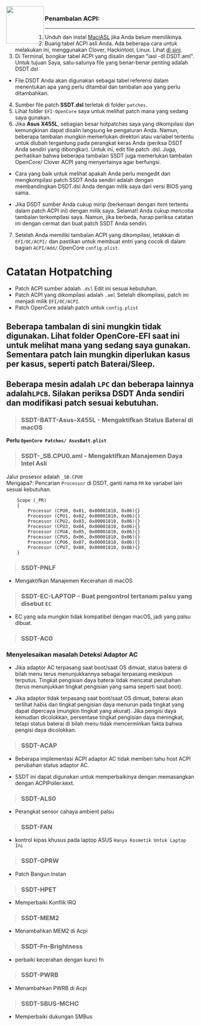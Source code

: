 <img align="left" height=100 src="https://github.com/JaemanPratama/Hackintosh-Asus-A455LA-X455LA-Broadwell-SERIES/blob/main/ACPI/Image/homepage.png"> 

### Penambalan ACPI:


------


1. Unduh dan instal [MaciASL](https://github.com/acidanthera/MaciASL/releases) jika Anda belum memilikinya.
2. Buang tabel ACPI asli Anda. Ada beberapa cara untuk melakukan ini, menggunakan Clover, Hackintool, Linux. Lihat [di sini]([https://khronokernel.github.io/Getting-Started-With-ACPI/Manual/dump.html](https://dortania.github.io/Getting-Started-With-ACPI/Manual/dump.html#from-clover)).  
3. Di Terminal, bongkar tabel ACPI yang disalin dengan "iasl -dl DSDT.aml". Untuk tujuan Saya, satu-satunya file yang benar-benar penting adalah DSDT.dsl

- File DSDT Anda akan digunakan sebagai tabel referensi dalam menentukan apa yang perlu ditambal dan tambalan apa yang perlu ditambahkan.

4. Sumber file patch **SSDT\.dsl** terletak di folder `patches`.
5. Lihat folder `EFI-OpenCore` saya untuk melihat patch mana yang sedang saya gunakan.
6. Jika **Asus X455L**, sebagian besar hotpatches saya yang dikompilasi dan kemungkinan dapat disalin langsung ke pengaturan Anda. Namun, beberapa tambalan mungkin memerlukan direktori atau variabel tertentu untuk diubah tergantung pada perangkat keras Anda (periksa DSDT Anda sendiri yang dibongkar). Untuk ini, edit file patch .dsl. Juga, perhatikan bahwa beberapa tambalan SSDT juga memerlukan tambalan OpenCore/ Clover ACPI yang menyertainya agar berfungsi.

- Cara yang baik untuk melihat apakah Anda perlu mengedit dan mengkompilasi patch SSDT Anda sendiri adalah dengan membandingkan DSDT.dsl Anda dengan milik saya dari versi BIOS yang sama.

- Jika DSDT sumber Anda cukup mirip (berkenaan dengan item tertentu dalam patch ACPI ini) dengan milik saya. Selamat! Anda cukup mencoba tambalan terkompilasi saya. Namun, jika berbeda, harap periksa catatan ini dengan cermat dan buat patch SSDT Anda sendiri.  

7. Setelah Anda memiliki tambalan ACPI yang dikompilasi, letakkan di `EFI/OC/ACPI/` dan pastikan untuk membuat entri yang cocok di dalam bagian `ACPI/Add/` OpenCore `config.plist`.

# Catatan Hotpatching

- Patch ACPI sumber adalah `.dsl` Edit ini sesuai kebutuhan.
- Patch ACPI yang dikompilasi adalah `.aml` Setelah dikompilasi, patch ini menjadi milik `EFI/OC/ACPI`.
- Patch OpenCore adalah patch untuk `config.plist`

## Beberapa tambalan di sini mungkin tidak digunakan. Lihat folder OpenCore-EFI saat ini untuk melihat mana yang sedang saya gunakan. Sementara patch lain mungkin diperlukan kasus per kasus, seperti patch Baterai/Sleep.

## Beberapa mesin adalah `LPC` dan beberapa lainnya adalah`LPCB`. Silakan periksa DSDT Anda sendiri dan modifikasi patch sesuai kebutuhan.

> ### SSDT-BATT-Asus-X455L - Mengaktifkan Status Baterai di macOS 

**Perlu `OpenCore Patches/ AsusBatt.plist`** 

> ### SSDT-_SB.CPU0.aml - Mengaktifkan Manajemen Daya Intel Asli

Jalur prosesor adalah `_SB.CPU0`  
Mengapa?: Pencarian `Processor` di DSDT, ganti nama `PR` ke variabel lain sesuai kebutuhan.

```
    Scope (_PR)
    {
        Processor (CPU0, 0x01, 0x00001810, 0x06){}
        Processor (CPU1, 0x02, 0x00001810, 0x06){}
        Processor (CPU2, 0x03, 0x00001810, 0x06){}
        Processor (CPU3, 0x04, 0x00001810, 0x06){}
        Processor (CPU4, 0x05, 0x00001810, 0x06){}
        Processor (CPU5, 0x06, 0x00001810, 0x06){}
        Processor (CPU6, 0x07, 0x00001810, 0x06){}
        Processor (CPU7, 0x08, 0x00001810, 0x06){}
    }
```

> ### SSDT-PNLF 
 
- Mengaktifkan Manajemen Kecerahan di macOS

> ### SSDT-EC-LAPTOP - Buat pengontrol tertanam palsu yang disebut `EC`

- EC yang ada mungkin tidak kompatibel dengan macOS, jadi yang palsu dibuat.

> ### SSDT-AC0

### Menyelesaikan masalah Deteksi Adaptor AC

- Jika adaptor AC terpasang saat boot/saat OS dimuat, status baterai di bilah menu terus menunjukkannya sebagai terpasang meskipun terputus. Tingkat pengisian daya baterai tidak mencatat perubahan (terus menunjukkan tingkat pengisian yang sama seperti saat boot).

- Jika adaptor tidak terpasang saat boot/saat OS dimuat, baterai akan terlihat habis dan tingkat pengisian daya menurun pada tingkat yang dapat dipercaya (mungkin tingkat yang akurat). Jika pengisi daya kemudian dicolokkan, persentase tingkat pengisian daya meningkat, tetapi status baterai di bilah menu tidak mencerminkan fakta bahwa pengisi daya dicolokkan.

> ### SSDT-ACAP

- Beberapa implementasi ACPI adaptor AC tidak memberi tahu host ACPI perubahan status adaptor AC.

- SSDT ini dapat digunakan untuk memperbaikinya dengan memasangkan dengan ACPIPoller.kext.

> ### SSDT-ALS0

- Perangkat sensor cahaya ambient palsu

> ### SSDT-FAN

- kontrol kipas khusus pada laptop ASUS `Hanya Kosmetik Untuk Laptop Ini`

> ### SSDT-GPRW

- Patch Bangun Instan

> ### SSDT-HPET

- Memperbaiki Konflik IRQ

> ### SSDT-MEM2

- Menambahkan MEM2 di Acpi

> ### SSDT-Fn-Brightness

- perbaiki kecerahan dengan kunci fn 

> ### SSDT-PWRB

- Menambahkan PWRB di Acpi

> ### SSDT-SBUS-MCHC

- Memperbaiki dukungan SMBus



